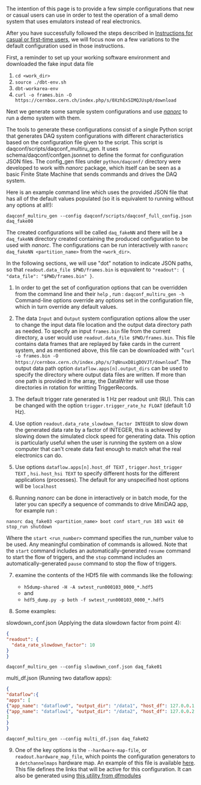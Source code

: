 The intention of this page is to provide a few simple configurations that new or casual users can use in order to test the operation of a small demo system that uses emulators instead of real electronics.

After you have successfully followed the steps described in [Instructions for casual or first-time users](InstructionsForCasualUsers.md), we will focus now on a few variations to the default configuration used in those instructions.

First, a reminder to set up your working software environment and downloaded the fake input data file
1. `cd <work_dir>`
2. `source ./dbt-env.sh`
4. `dbt-workarea-env`
5. `curl -o frames.bin -O https://cernbox.cern.ch/index.php/s/0XzhExSIMQJUsp0/download`

Next we generate some sample system configurations and use _[nanorc](https://dune-daq-sw.readthedocs.io/en/latest/packages/nanorc/)_ to run a demo system with them.

The tools to generate these configurations consist of a single Python script that generates DAQ system configurations with different characteristics based on the configuration file given to the script. This script is daqconf/scripts/daqconf_multiru_gen. It uses schema/daqconf/confgen.jsonnet to define the format for configuration JSON files.
The config_gen files under `python/daqconf/` directory were developed to work with _nanorc_ package, which itself can be seen as a basic Finite State Machine that sends commands and drives the DAQ system.

Here is an example command line which uses the provided JSON file that has all of the default values populated (so it is equivalent to running without any options at all!):

`daqconf_multiru_gen --config daqconf/scripts/daqconf_full_config.json daq_fake00`

The created configurations will be called `daq_fakeNN` and there will be a `daq_fakeNN` directory created containing the produced configuration to be used with  _nanorc_.
The configurations can be run interactively with `nanorc daq_fakeNN <partition_name>` from the `<work_dir>`.

In the following sections, we will use "dot" notation to indicate JSON paths, so that `readout.data_file $PWD/frames.bin` is equvalent to `"readout": { "data_file": "$PWD/frames.bin" }`.

1) In order to get the set of configuration options that can be overridden from the command line and their `help` , run :
`daqconf_multiru_gen -h`
Command-line options override any options set in the configuration file, which in turn override any default values.

2) The data `Input` and `Output` system configuration options allow the user to change the input data file location and the output data directory path as needed. To specify an input `frames.bin` file from the current directory, a user would use `readout.data_file $PWD/frames.bin`. This file contains data frames that are replayed by fake cards in the current system, and as mentioned above, this file can be downloaded with "`curl -o frames.bin -O https://cernbox.cern.ch/index.php/s/7qNnuxD8igDOVJT/download`". The output data path option `dataflow.apps[n].output_dirs` can be used to specify the directory where output data files are written. If more than one path is provided in the array, the DataWriter will use those directories in rotation for writting TriggerRecords.

3) The default trigger rate generated is 1 Hz per readout unit (RU). This can be changed with the option `trigger.trigger_rate_hz FLOAT` (default 1.0 Hz). 

4) Use option `readout.data_rate_slowdown_factor INTEGER` to slow down the generated data rate by a factor of INTEGER, this is achieved by slowing down the simulated clock speed for generating data. This option is particularly useful when the user is running the system on a slow computer that can't create data fast enough to match what the real electronics can do.

5) Use options `dataflow.apps[n].host_df TEXT` , `trigger.host_trigger TEXT` , `hsi.host_hsi TEXT`  to specify different hosts for the different applications (processes). The default for any unspecified host options will be `localhost`

6) Running _nanorc_ can be done in interactively or in batch mode, for the later you can specify a sequence of commands to drive MiniDAQ app, for example run :

 `nanorc daq_fake03 <partition_name> boot conf start_run 103 wait 60 stop_run shutdown`

Where the `start <run_number>` command specifies the run_number value to be used.
Any meaningful combination of commands is allowed.  Note that the `start` command includes an automatically-generated `resume` command to start the flow of triggers, and the `stop` command includes an automatically-generated `pause` command to stop the flow of triggers.


7) examine the contents of the HDf5 file with commands like the following:
   * `h5dump-shared -H -A swtest_run000103_0000_*.hdf5`
   * and
   * `hdf5_dump.py -p both -f swtest_run000103_0000_*.hdf5`

8) Some examples:

slowdown_conf.json (Applying the data slowdown factor from point 4):
```JSON
{
"readout": {
  "data_rate_slowdown_factor": 10
}
}
```
`daqconf_multiru_gen --config slowdown_conf.json daq_fake01`

multi_df.json (Running two dataflow apps):
```JSON
{
"dataflow":{
"apps": [
{"app_name": "dataflow0", "output_dir": "/data1", "host_df": 127.0.0.1 },
{"app_name": "dataflow1", "output_dir": "/data2", "host_df": 127.0.0.2 }
]
}
}
```
`daqconf_multiru_gen --config multi_df.json daq_fake02`

9) One of the key options is the `--hardware-map-file`, or `readout.hardware_map_file`, which points the configuration generators to a `detchannelmaps` hardware map. An example of this file is available [here](https://github.com/DUNE-DAQ/detchannelmaps/blob/develop/test/config/TestHardwareMap.txt). This file defines the links that will be active for this configuration. It can also be generated using [this utility from dfmodules](https://github.com/DUNE-DAQ/dfmodules/blob/develop/python/dfmodules/integtest_file_gen.py)